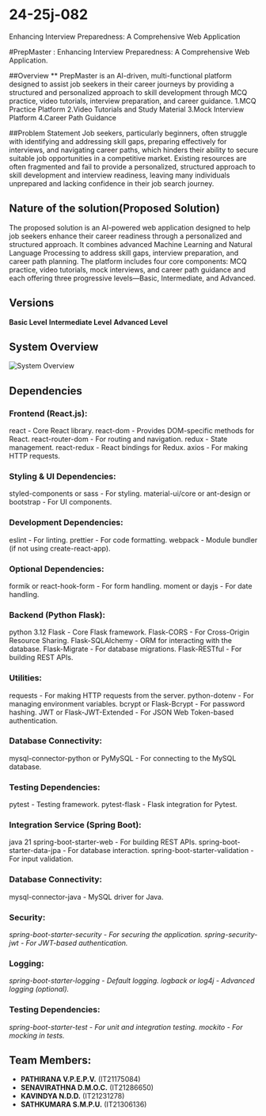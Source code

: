# 24-25j-082
Enhancing Interview Preparedness: A Comprehensive Web Application

#PrepMaster : Enhancing Interview Preparedness: A Comprehensive Web Application.

##Overview
** PrepMaster is an AI-driven, multi-functional platform designed to assist job seekers in their career journeys by providing a structured and personalized approach to 
skill development through MCQ practice, video tutorials, interview preparation, and career guidance.
  1.MCQ Practice Platform
  2.Video Tutorials and Study Material
  3.Mock Interview Platform
  4.Career Path Guidance

##Problem Statement
Job seekers, particularly beginners, often struggle with identifying and addressing skill gaps, preparing effectively for interviews, and navigating career paths, 
which hinders their ability to secure suitable job opportunities in a competitive market. Existing resources are often fragmented and fail to provide a personalized, 
structured approach to skill development and interview readiness, leaving many individuals unprepared and lacking confidence in their job search journey.

## Nature of the solution(Proposed Solution)
The proposed solution is an AI-powered web application designed to help job seekers enhance their career readiness through a personalized and structured approach. 
It combines advanced Machine Learning and Natural Language Processing to address skill gaps, interview preparation, and career path planning. The platform includes 
four core components: MCQ practice, video tutorials, mock interviews, and career path guidance and each offering three progressive levels—Basic, Intermediate, and Advanced.

## Versions

**Basic Level**
**Intermediate Level**
**Advanced Level**

## System Overview
![System Overview](https://github.com/IT21175084/24-25j-082)

## Dependencies
### Frontend (React.js):
react - Core React library.
react-dom - Provides DOM-specific methods for React.
react-router-dom - For routing and navigation.
redux - State management.
react-redux - React bindings for Redux.
axios - For making HTTP requests.

### Styling & UI Dependencies:
styled-components or sass - For styling.
material-ui/core or ant-design or bootstrap - For UI components.

### Development Dependencies:
eslint - For linting.
prettier - For code formatting.
webpack - Module bundler (if not using create-react-app).

### Optional Dependencies:
formik or react-hook-form - For form handling.
moment or dayjs - For date handling.

### Backend (Python Flask):
python 3.12
Flask - Core Flask framework.
Flask-CORS - For Cross-Origin Resource Sharing.
Flask-SQLAlchemy - ORM for interacting with the database.
Flask-Migrate - For database migrations.
Flask-RESTful - For building REST APIs.

### Utilities:
requests - For making HTTP requests from the server.
python-dotenv - For managing environment variables.
bcrypt or Flask-Bcrypt - For password hashing.
JWT or Flask-JWT-Extended - For JSON Web Token-based authentication.

### Database Connectivity:
mysql-connector-python or PyMySQL - For connecting to the MySQL database.

### Testing Dependencies:
pytest - Testing framework.
pytest-flask - Flask integration for Pytest.

### Integration Service (Spring Boot):
java 21
spring-boot-starter-web - For building REST APIs.
spring-boot-starter-data-jpa - For database interaction.
spring-boot-starter-validation - For input validation.

### Database Connectivity:
mysql-connector-java - MySQL driver for Java.

### Security:
*spring-boot-starter-security - For securing the application.*
*spring-security-jwt - For JWT-based authentication.*

### Logging:
*spring-boot-starter-logging - Default logging.*
*logback or log4j - Advanced logging (optional).*

### Testing Dependencies:
*spring-boot-starter-test - For unit and integration testing.*
*mockito - For mocking in tests.*

## Team Members:
- **PATHIRANA V.P.E.P.V.** (IT21175084)
- **SENAVIRATHNA D.M.O.C.** (IT21286650)
- **KAVINDYA N.D.D.** (IT21231278)
- **SATHKUMARA S.M.P.U.** (IT21306136)

